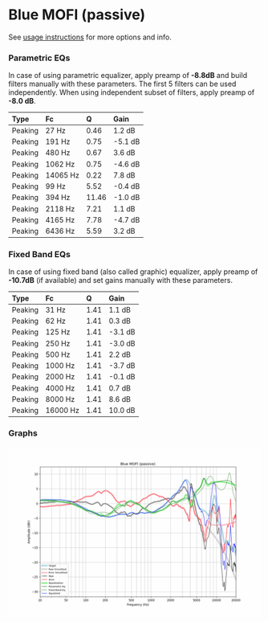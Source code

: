 # Blue MOFI (passive)
See [usage instructions](https://github.com/jaakkopasanen/AutoEq#usage) for more options and info.

### Parametric EQs
In case of using parametric equalizer, apply preamp of **-8.8dB** and build filters manually
with these parameters. The first 5 filters can be used independently.
When using independent subset of filters, apply preamp of **-8.0 dB**.

| Type    | Fc       |     Q | Gain    |
|:--------|:---------|:------|:--------|
| Peaking | 27 Hz    |  0.46 | 1.2 dB  |
| Peaking | 191 Hz   |  0.75 | -5.1 dB |
| Peaking | 480 Hz   |  0.67 | 3.6 dB  |
| Peaking | 1062 Hz  |  0.75 | -4.6 dB |
| Peaking | 14065 Hz |  0.22 | 7.8 dB  |
| Peaking | 99 Hz    |  5.52 | -0.4 dB |
| Peaking | 394 Hz   | 11.46 | -1.0 dB |
| Peaking | 2118 Hz  |  7.21 | 1.1 dB  |
| Peaking | 4165 Hz  |  7.78 | -4.7 dB |
| Peaking | 6436 Hz  |  5.59 | 3.2 dB  |

### Fixed Band EQs
In case of using fixed band (also called graphic) equalizer, apply preamp of **-10.7dB**
(if available) and set gains manually with these parameters.

| Type    | Fc       |    Q | Gain    |
|:--------|:---------|:-----|:--------|
| Peaking | 31 Hz    | 1.41 | 1.1 dB  |
| Peaking | 62 Hz    | 1.41 | 0.3 dB  |
| Peaking | 125 Hz   | 1.41 | -3.1 dB |
| Peaking | 250 Hz   | 1.41 | -3.0 dB |
| Peaking | 500 Hz   | 1.41 | 2.2 dB  |
| Peaking | 1000 Hz  | 1.41 | -3.7 dB |
| Peaking | 2000 Hz  | 1.41 | -0.1 dB |
| Peaking | 4000 Hz  | 1.41 | 0.7 dB  |
| Peaking | 8000 Hz  | 1.41 | 8.6 dB  |
| Peaking | 16000 Hz | 1.41 | 10.0 dB |

### Graphs
![](./Blue%20MOFI%20(passive).png)